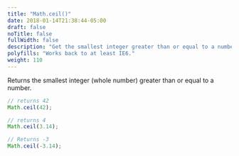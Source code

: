 ```yaml
---
title: "Math.ceil()"
date: 2018-01-14T21:38:44-05:00
draft: false
noTitle: false
fullWidth: false
description: "Get the smallest integer greater than or equal to a number."
polyfills: "Works back to at least IE6."
weight: 110
---
```


Returns the smallest integer (whole number) greater than or equal to a number.

```javascript
// returns 42
Math.ceil(42);

// returns 4
Math.ceil(3.14);

// Returns -3
Math.ceil(-3.14);
```